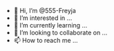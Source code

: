 - 👋 Hi, I’m @555-Freyja
- 👀 I’m interested in ...
- 🌱 I’m currently learning ...
- 💞️ I’m looking to collaborate on ...
- 📫 How to reach me ...

<!---
555-Freyja/555-Freyja is a ✨ special ✨ repository because its `README.md` (this file) appears on your GitHub profile.
You can click the Preview link to take a look at your changes.
--->
